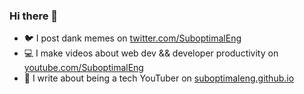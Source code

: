 ### Hi there 👋

- 🐦 I post dank memes on [twitter.com/SuboptimalEng](twitter.com/SuboptimalEng)
- 💻 I make videos about web dev && developer productivity on [youtube.com/SuboptimalEng](youtube.com/SuboptimalEng)
- 📖 I write about being a tech YouTuber on [suboptimaleng.github.io](suboptimaleng.github.io)

<!--
**SuboptimalEng/SuboptimalEng** is a ✨ _special_ ✨ repository because its `README.md` (this file) appears on your GitHub profile.

Here are some ideas to get you started:

- 🔭 I’m currently working on ...
- 🌱 I’m currently learning ...
- 👯 I’m looking to collaborate on ...
- 🤔 I’m looking for help with ...
- 💬 Ask me about ...
- 📫 How to reach me: ...
- 😄 Pronouns: ...
- ⚡ Fun fact: ...
-->
